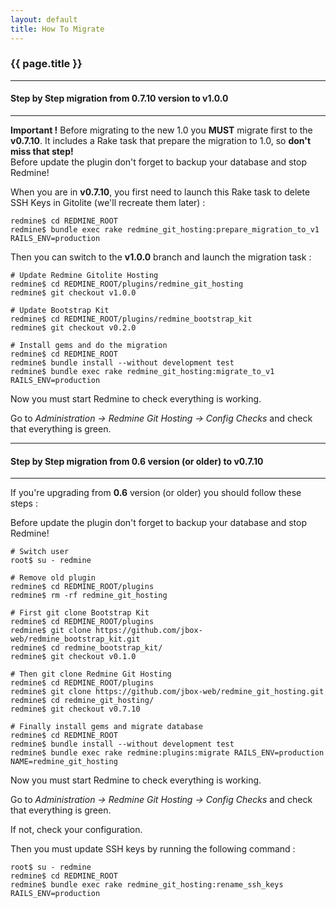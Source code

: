 ```yaml
---
layout: default
title: How To Migrate
---
```


### {{ page.title }}
***

#### Step by Step migration from **0.7.10 version to v1.0.0**
***

<div class="alert alert-warning" role="alert">
  <b>Important !</b> Before migrating to the new 1.0 you <b>MUST</b> migrate first to the <b>v0.7.10</b>. It includes a Rake task that prepare the migration to 1.0, so <b>don't miss that step!</b>
</div>

<div class="alert alert-warning" role="alert">Before update the plugin don't forget to backup your database and stop Redmine!</div>

When you are in **v0.7.10**, you first need to launch this Rake task to delete SSH Keys in Gitolite (we'll recreate them later) :

    redmine$ cd REDMINE_ROOT
    redmine$ bundle exec rake redmine_git_hosting:prepare_migration_to_v1 RAILS_ENV=production


Then you can switch to the **v1.0.0** branch and launch the migration task :

    # Update Redmine Gitolite Hosting
    redmine$ cd REDMINE_ROOT/plugins/redmine_git_hosting
    redmine$ git checkout v1.0.0

    # Update Bootstrap Kit
    redmine$ cd REDMINE_ROOT/plugins/redmine_bootstrap_kit
    redmine$ git checkout v0.2.0

    # Install gems and do the migration
    redmine$ cd REDMINE_ROOT
    redmine$ bundle install --without development test
    redmine$ bundle exec rake redmine_git_hosting:migrate_to_v1 RAILS_ENV=production

Now you must start Redmine to check everything is working.

Go to *Administration -> Redmine Git Hosting -> Config Checks* and check that everything is green.

***

#### Step by Step migration from **0.6 version (or older) to v0.7.10**
***

If you're upgrading from **0.6** version (or older) you should follow these steps :

<div class="alert alert-warning" role="alert">Before update the plugin don't forget to backup your database and stop Redmine!</div>

    # Switch user
    root$ su - redmine

    # Remove old plugin
    redmine$ cd REDMINE_ROOT/plugins
    redmine$ rm -rf redmine_git_hosting

    # First git clone Bootstrap Kit
    redmine$ cd REDMINE_ROOT/plugins
    redmine$ git clone https://github.com/jbox-web/redmine_bootstrap_kit.git
    redmine$ cd redmine_bootstrap_kit/
    redmine$ git checkout v0.1.0

    # Then git clone Redmine Git Hosting
    redmine$ cd REDMINE_ROOT/plugins
    redmine$ git clone https://github.com/jbox-web/redmine_git_hosting.git
    redmine$ cd redmine_git_hosting/
    redmine$ git checkout v0.7.10

    # Finally install gems and migrate database
    redmine$ cd REDMINE_ROOT
    redmine$ bundle install --without development test
    redmine$ bundle exec rake redmine:plugins:migrate RAILS_ENV=production NAME=redmine_git_hosting

Now you must start Redmine to check everything is working.

Go to *Administration -> Redmine Git Hosting -> Config Checks* and check that everything is green.

If not, check your configuration.

Then you must update SSH keys by running the following command :

    root$ su - redmine
    redmine$ cd REDMINE_ROOT
    redmine$ bundle exec rake redmine_git_hosting:rename_ssh_keys RAILS_ENV=production


<div id="toc">
</div>
